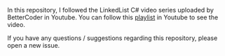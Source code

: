 In this repository, I followed the LinkedList C# video series uploaded by BetterCoder in Youtube. You can follow this [playlist](https://www.youtube.com/playlist?list=PL5FaKgfHc1GS7GFD9uXRnqAmanyd4QCKn) in Youtube to see the video. 

If you have any questions / suggestions regarding this repository, please open a new issue. 